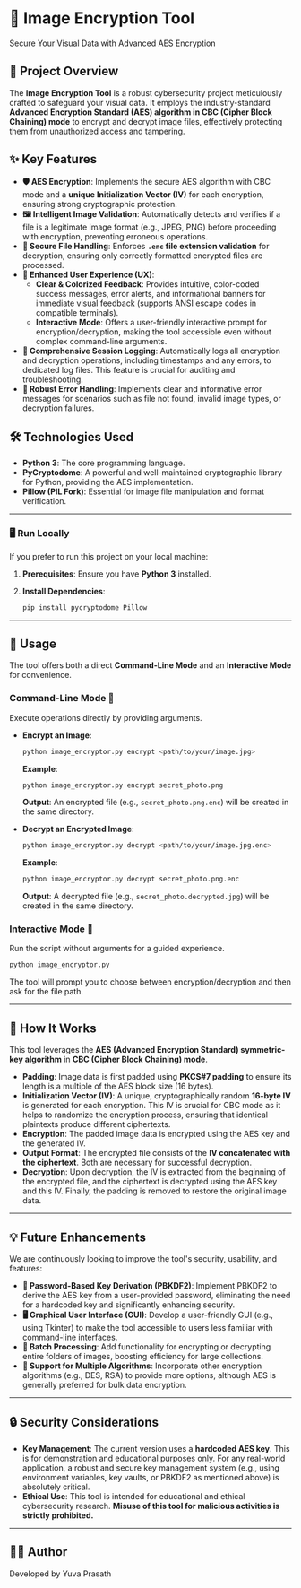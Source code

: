 # 🔐 Image Encryption Tool 
Secure Your Visual Data with Advanced AES Encryption

## 🌟 Project Overview

The **Image Encryption Tool** is a robust cybersecurity project meticulously crafted to safeguard your visual data. It employs the industry-standard **Advanced Encryption Standard (AES) algorithm in CBC (Cipher Block Chaining) mode** to encrypt and decrypt image files, effectively protecting them from unauthorized access and tampering.

## ✨ Key Features

* **🛡️ AES Encryption**: Implements the secure AES algorithm with CBC mode and a **unique Initialization Vector (IV)** for each encryption, ensuring strong cryptographic protection.
* **🖼️ Intelligent Image Validation**: Automatically detects and verifies if a file is a legitimate image format (e.g., JPEG, PNG) before proceeding with encryption, preventing erroneous operations.
* **🔗 Secure File Handling**: Enforces **`.enc` file extension validation** for decryption, ensuring only correctly formatted encrypted files are processed.
* **🚀 Enhanced User Experience (UX)**:
    * **Clear & Colorized Feedback**: Provides intuitive, color-coded success messages, error alerts, and informational banners for immediate visual feedback (supports ANSI escape codes in compatible terminals).
    * **Interactive Mode**: Offers a user-friendly interactive prompt for encryption/decryption, making the tool accessible even without complex command-line arguments.
* **📝 Comprehensive Session Logging**: Automatically logs all encryption and decryption operations, including timestamps and any errors, to dedicated log files. This feature is crucial for auditing and troubleshooting.
* **🚫 Robust Error Handling**: Implements clear and informative error messages for scenarios such as file not found, invalid image types, or decryption failures.

## 🛠️ Technologies Used

* **Python 3**: The core programming language.
* **PyCryptodome**: A powerful and well-maintained cryptographic library for Python, providing the AES implementation.
* **Pillow (PIL Fork)**: Essential for image file manipulation and format verification.

---

### 🖥️ Run Locally 

If you prefer to run this project on your local machine:

1.  **Prerequisites**: Ensure you have **Python 3** installed.
2.  **Install Dependencies**:

    ```bash
    pip install pycryptodome Pillow
    ```

---

## 📝 Usage

The tool offers both a direct **Command-Line Mode** and an **Interactive Mode** for convenience.

### Command-Line Mode 🚀

Execute operations directly by providing arguments.

* **Encrypt an Image**:

    ```bash
    python image_encryptor.py encrypt <path/to/your/image.jpg>
    ```

    **Example**:

    ```bash
    python image_encryptor.py encrypt secret_photo.png
    ```

    **Output**: An encrypted file (e.g., `secret_photo.png.enc`) will be created in the same directory.

* **Decrypt an Encrypted Image**:

    ```bash
    python image_encryptor.py decrypt <path/to/your/image.jpg.enc>
    ```

    **Example**:

    ```bash
    python image_encryptor.py decrypt secret_photo.png.enc
    ```

    **Output**: A decrypted file (e.g., `secret_photo.decrypted.jpg`) will be created in the same directory.

### Interactive Mode 💬

Run the script without arguments for a guided experience.

```bash
python image_encryptor.py
```

The tool will prompt you to choose between encryption/decryption and then ask for the file path.

---

## 🧠 How It Works

This tool leverages the **AES (Advanced Encryption Standard) symmetric-key algorithm** in **CBC (Cipher Block Chaining) mode**.

* **Padding**: Image data is first padded using **PKCS#7 padding** to ensure its length is a multiple of the AES block size (16 bytes).
* **Initialization Vector (IV)**: A unique, cryptographically random **16-byte IV** is generated for each encryption. This IV is crucial for CBC mode as it helps to randomize the encryption process, ensuring that identical plaintexts produce different ciphertexts.
* **Encryption**: The padded image data is encrypted using the AES key and the generated IV.
* **Output Format**: The encrypted file consists of the **IV concatenated with the ciphertext**. Both are necessary for successful decryption.
* **Decryption**: Upon decryption, the IV is extracted from the beginning of the encrypted file, and the ciphertext is decrypted using the AES key and this IV. Finally, the padding is removed to restore the original image data.

---

## 💡 Future Enhancements

We are continuously looking to improve the tool's security, usability, and features:

* **🔑 Password-Based Key Derivation (PBKDF2)**: Implement PBKDF2 to derive the AES key from a user-provided password, eliminating the need for a hardcoded key and significantly enhancing security.
* **🖥️ Graphical User Interface (GUI)**: Develop a user-friendly GUI (e.g., using Tkinter) to make the tool accessible to users less familiar with command-line interfaces.
* **📁 Batch Processing**: Add functionality for encrypting or decrypting entire folders of images, boosting efficiency for large collections.
* **🔄 Support for Multiple Algorithms**: Incorporate other encryption algorithms (e.g., DES, RSA) to provide more options, although AES is generally preferred for bulk data encryption.

---

## 🔒 Security Considerations

* **Key Management**: The current version uses a **hardcoded AES key**. This is for demonstration and educational purposes only. For any real-world application, a robust and secure key management system (e.g., using environment variables, key vaults, or PBKDF2 as mentioned above) is absolutely critical.
* **Ethical Use**: This tool is intended for educational and ethical cybersecurity research. **Misuse of this tool for malicious activities is strictly prohibited.**

---

## 🧑‍💻 Author

Developed by Yuva Prasath
